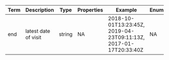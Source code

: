 |Term | Description | Type | Properties | Example | Enum|
| ---| ---| ---| ---| ---| --- |
| end | latest date of visit | string | NA | 2018-10-01T13:23:45Z, 2019-04-23T09:11:13Z, 2017-01-17T20:33:40Z | NA|
